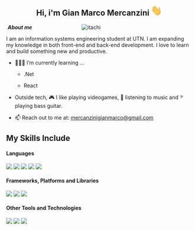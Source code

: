 <div align="center">
<h2> Hi, i'm Gian Marco Mercanzini <img src="https://github.com/ABSphreak/ABSphreak/blob/master/gifs/Hi.gif" width="30px"></h2>
</div>


  <img align="right" width=300px alt="itachi" src="https://media4.giphy.com/media/v1.Y2lkPTc5MGI3NjExbXl3NTczODh3MXYxMnNmbTJ2eTRzeDM1dTNjNWZrMHVqdDc1YmIzZyZlcD12MV9pbnRlcm5hbF9naWZfYnlfaWQmY3Q9Zw/kN79e1NI1QErC/giphy.gif"/>

  
<img >&nbsp;***About me***


I am an information systems engineering student at UTN. I am expanding my knowledge in both front-end and back-end development. I love to learn and build something new and productive.


- 👩🏻‍💻 I’m currently learning ...
 
  - .Net
 
  - React
 
- Outside tech, 🎮 I like playing videogames, 🎵 listening to music and 𝄢 playing bass guitar.
 
- 📫 Reach out to me at: <a href="mercanzinigianmarco@gmail.com">mercanzinigianmarco@gmail.com</a>


## My Skills Include
 
<h4> Languages </h4>

<span>
  <img src="https://img.shields.io/badge/c%23-%23239120.svg?style=for-the-badge&logo=csharp&logoColor=white">
  <img src="https://img.shields.io/badge/HTML5-E34F26?style=for-the-badge&logo=html5&logoColor=white">
  <img src="https://img.shields.io/badge/CSS3-1572B6?style=for-the-badge&logo=css3&logoColor=white">
  <img src="https://img.shields.io/badge/JavaScript-F7DF1E?style=for-the-badge&logo=javascript&logoColor=black">
  <img src="https://img.shields.io/badge/typescript-%23007ACC.svg?style=for-the-badge&logo=typescript&logoColor=white">
</span>


<h4> Frameworks, Platforms and Libraries </h4>

<span>
  <img src="https://img.shields.io/badge/.NET-5C2D91?style=for-the-badge&logo=.net&logoColor=white">
  <img src="https://img.shields.io/badge/node.js-6DA55F?style=for-the-badge&logo=node.js&logoColor=white">
  <img src="https://img.shields.io/badge/react-%2320232a.svg?style=for-the-badge&logo=react&logoColor=%2361DAFB">
</span>


<h4> Other Tools and Technologies </h4>
 
<span>
  <img src="https://img.shields.io/badge/Git-F05032?style=for-the-badge&logo=git&logoColor=white">
  <img src="https://img.shields.io/badge/mysql-4479A1.svg?style=for-the-badge&logo=mysql&logoColor=white">
  <img src="https://img.shields.io/badge/Microsoft%20SQL%20Server-CC2927?style=for-the-badge&logo=microsoft%20sql%20server&logoColor=white">
</span>

